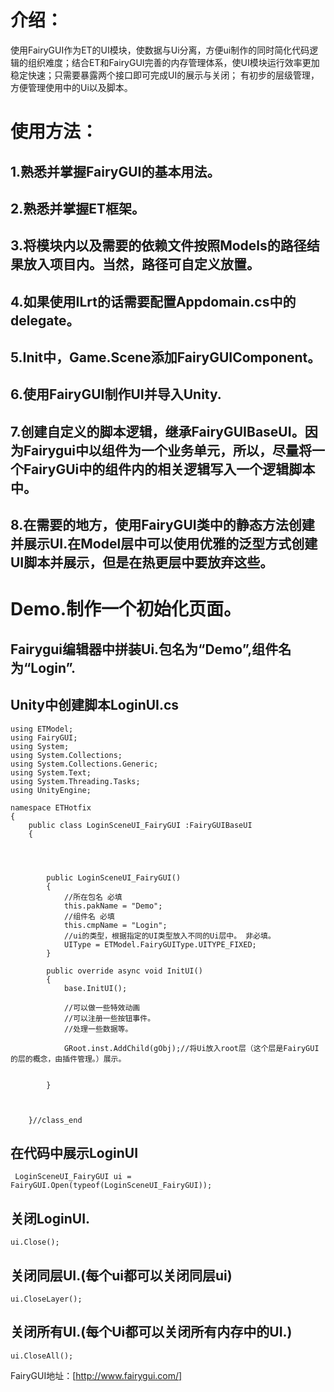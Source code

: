 # **介绍：**
使用FairyGUI作为ET的UI模块，使数据与Ui分离，方便ui制作的同时简化代码逻辑的组织难度；结合ET和FairyGUI完善的内存管理体系，使UI模块运行效率更加稳定快速；只需要暴露两个接口即可完成UI的展示与关闭；
有初步的层级管理，方便管理使用中的Ui以及脚本。
# **使用方法：**
## 1.熟悉并掌握FairyGUI的基本用法。
## 2.熟悉并掌握ET框架。
## 3.将模块内以及需要的依赖文件按照Models的路径结果放入项目内。当然，路径可自定义放置。
## 4.如果使用ILrt的话需要配置Appdomain.cs中的delegate。
## 5.Init中，Game.Scene添加FairyGUIComponent。
## 6.使用FairyGUI制作UI并导入Unity.
## 7.创建自定义的脚本逻辑，继承FairyGUIBaseUI。因为Fairygui中以组件为一个业务单元，所以，尽量将一个FairyGUi中的组件内的相关逻辑写入一个逻辑脚本中。
## 8.在需要的地方，使用FairyGUI类中的静态方法创建并展示UI.在Model层中可以使用优雅的泛型方式创建UI脚本并展示，但是在热更层中要放弃这些。



# Demo.制作一个初始化页面。
## Fairygui编辑器中拼装Ui.包名为“Demo”,组件名为“Login”.
## Unity中创建脚本LoginUI.cs
```
using ETModel;
using FairyGUI;
using System;
using System.Collections;
using System.Collections.Generic;
using System.Text;
using System.Threading.Tasks;
using UnityEngine;

namespace ETHotfix
{
    public class LoginSceneUI_FairyGUI :FairyGUIBaseUI
    {


    

        public LoginSceneUI_FairyGUI()
        {   
            //所在包名 必填
            this.pakName = "Demo";
            //组件名 必填
            this.cmpName = "Login";
            //ui的类型，根据指定的UI类型放入不同的Ui层中。 非必填。
            UIType = ETModel.FairyGUIType.UITYPE_FIXED;
        }

        public override async void InitUI()
        {
            base.InitUI();
            
            //可以做一些特效动画
            //可以注册一些按钮事件。
            //处理一些数据等。
            
            GRoot.inst.AddChild(gObj);//将Ui放入root层（这个层是FairyGUI的层的概念，由插件管理。）展示。
            
          
        }

 

    }//class_end
```
## 在代码中展示LoginUI
```
 LoginSceneUI_FairyGUI ui = FairyGUI.Open(typeof(LoginSceneUI_FairyGUI));
```
## 关闭LoginUI.

```
ui.Close();
```


## 关闭同层UI.(每个ui都可以关闭同层ui)

```
ui.CloseLayer();
```

## 关闭所有UI.(每个Ui都可以关闭所有内存中的UI.)

```
ui.CloseAll();
```








FairyGUI地址：[http://www.fairygui.com/] 
